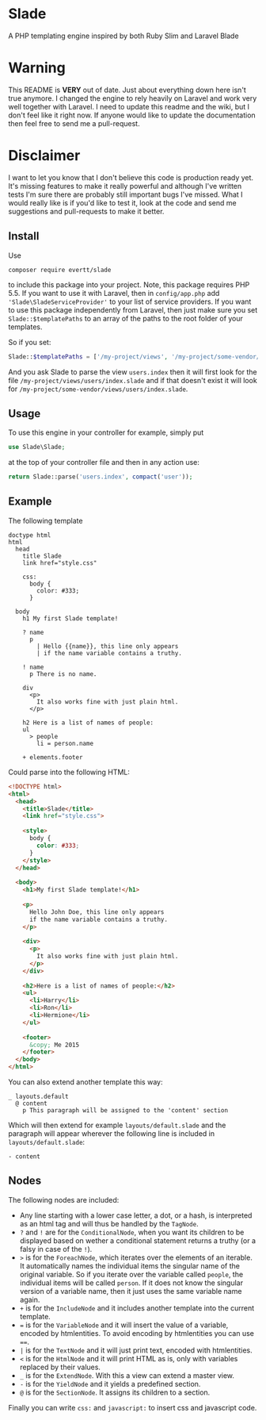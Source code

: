 # Slade
A PHP templating engine inspired by both Ruby Slim and Laravel Blade

# Warning

This README is **VERY** out of date. Just about everything down here isn't true anymore. I changed the engine to rely heavily on Laravel and work very well together with Laravel. I need to update this readme and the wiki, but I don't feel like it right now. If anyone would like to update the documentation then feel free to send me a pull-request.

# Disclaimer

I want to let you know that I don't believe this code is production ready yet. It's missing features to make it really powerful and although I've written tests I'm sure there are probably still important bugs I've missed. What I would really like is if you'd like to test it, look at the code and send me suggestions and pull-requests to make it better.

## Install

Use

    composer require evertt/slade

to include this package into your project. Note, this package requires PHP 5.5. If you want to use it with Laravel, then in `config/app.php` add `'Slade\SladeServiceProvider'` to your list of service providers. If you want to use this package independently from Laravel, then just make sure you set `Slade::$templatePaths` to an array of the paths to the root folder of your templates.

So if you set:

```php
Slade::$templatePaths = ['/my-project/views', '/my-project/some-vendor/views'];
```

And you ask Slade to parse the view `users.index` then it will first look for the file `/my-project/views/users/index.slade` and if that doesn't exist it will look for `/my-project/some-vendor/views/users/index.slade`.

## Usage

To use this engine in your controller for example, simply put

```php
use Slade\Slade;
```

at the top of your controller file and then in any action use:

```php
return Slade::parse('users.index', compact('user'));
```


## Example

The following template

```slim
doctype html
html
  head
    title Slade
    link href="style.css"
    
    css:
      body {
        color: #333;
      }
    
  body
    h1 My first Slade template!
    
    ? name
      p
        | Hello {{name}}, this line only appears
        | if the name variable contains a truthy.
    
    ! name
      p There is no name.
      
    div
      <p>
        It also works fine with just plain html.
      </p>
      
    h2 Here is a list of names of people:
    ul
      > people
        li = person.name
        
    + elements.footer
```
            
Could parse into the following HTML:

```html
<!DOCTYPE html>
<html>
  <head>
    <title>Slade</title>
    <link href="style.css">
    
    <style>
      body {
        color: #333;
      }
    </style>
  </head>
  
  <body>
    <h1>My first Slade template!</h1>
    
    <p>
      Hello John Doe, this line only appears
      if the name variable contains a truthy.
    </p>
    
    <div>
      <p>
        It also works fine with just plain html.
      </p>
    </div>
    
    <h2>Here is a list of names of people:</h2>
    <ul>
      <li>Harry</li>
      <li>Ron</li>
      <li>Hermione</li>
    </ul>
    
    <footer>
      &copy; Me 2015
    </footer>
  </body>
</html>
```
    
You can also extend another template this way:

```slim
_ layouts.default
  @ content
    p This paragraph will be assigned to the 'content' section
```

Which will then extend for example `layouts/default.slade` and the paragraph will appear wherever the following line is included in `layouts/default.slade`:

```slim
- content
```

## Nodes

The following nodes are included:

* Any line starting with a lower case letter, a dot, or a hash, is interpreted as an html tag and will thus be handled by the `TagNode`.
* `?` and `!` are for the `ConditionalNode`, when you want its children to be displayed based on wether a conditional statement returns a truthy (or a falsy in case of the `!`).
* `>` is for the `ForeachNode`, which iterates over the elements of an iterable. It automatically names the individual items the singular name of the original variable. So if you iterate over the variable called `people`, the individual items will be called `person`. If it does not know the singular version of a variable name, then it just uses the same variable name again.
* `+` is for the `IncludeNode` and it includes another template into the current template.
* `=` is for the `VariableNode` and it will insert the value of a variable, encoded by htmlentities. To avoid encoding by htmlentities you can use `==`.
* `|` is for the `TextNode` and it will just print text, encoded with htmlentities.
* `<` is for the `HtmlNode` and it will print HTML as is, only with variables replaced by their values.
* `_` is for the `ExtendNode`. With this a view can extend a master view.
* `-` is for the `YieldNode` and it yields a predefined section.
* `@` is for the `SectionNode`. It assigns its children to a section.

Finally you can write `css:` and `javascript:` to insert css and javascript code.
